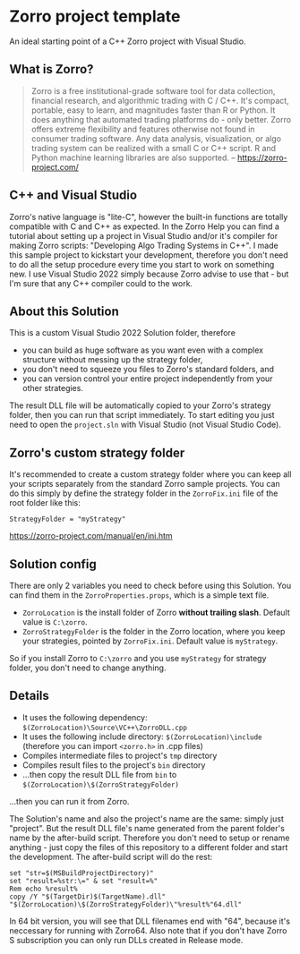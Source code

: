 
# Zorro project template
An ideal starting point of a C++ Zorro project with Visual Studio.<br />

## What is Zorro?
>Zorro is a free institutional-grade software tool for data collection, financial research, and algorithmic trading with C / C++.  It's compact, portable, easy to learn, and magnitudes faster than R or Python. It does anything that automated trading platforms do - only better. Zorro offers extreme flexibility and features otherwise not found in consumer trading software. Any data analysis, visualization, or algo trading system can be realized with a small C or C++ script. R and Python machine learning libraries are also supported. _–_ <https://zorro-project.com/>

## C++ and Visual Studio
Zorro's native language is "lite-C", however the built-in functions are totally compatible with C and C++ as expected. In the Zorro Help you can find a tutorial about setting up a project in Visual Studio and/or it's compiler for making Zorro scripts: "Developing Algo Trading Systems in C++". I made this sample project to kickstart your development, therefore you don't need to do all the setup procedure every time you start to work on something new. I use Visual Studio 2022 simply because Zorro advise to use that - but I'm sure that any C++ compiler could to the work.

## About this Solution

This is a custom Visual Studio 2022 Solution folder, therefore

* you can build as huge software as you want even with a complex structure without messing up the strategy folder,
* you don't need to squeeze you files to Zorro's standard folders, and
* you can version control your entire project independently from your other strategies.

The result DLL file will be automatically copied to your Zorro's strategy folder, then you can run that script immediately. To start editing you just need to open the `project.sln` with Visual Studio (not Visual Studio Code).

## Zorro's custom strategy folder

It's recommended to create a custom strategy folder where you can keep all your scripts separately from the standard Zorro sample projects. You can do this simply by define the strategy folder in the `ZorroFix.ini` file of the root folder like this:
```
StrategyFolder = "myStrategy"
```
<https://zorro-project.com/manual/en/ini.htm>

## Solution config

There are only 2 variables you need to check before using this Solution. You can find them in the `ZorroProperties.props`, which is a simple text file.

* `ZorroLocation` is the install folder of Zorro **without trailing slash**. Default value is `C:\zorro`.
* `ZorroStrategyFolder` is the folder in the Zorro location, where you keep your strategies, pointed by `ZorroFix.ini`. Default value is `myStrategy`.

So if you install Zorro to `C:\zorro` and you use `myStrategy` for strategy folder, you don't need to change anything.

## Details

* It uses the following dependency: `$(ZorroLocation)\Source\VC++\ZorroDLL.cpp`
* It uses the following include directory: `$(ZorroLocation)\include` (therefore you can import `<zorro.h>` in .cpp files)
* Compiles intermediate files to project's `tmp` directory
* Compiles result files to the project's `bin` directory
* ...then copy the result DLL file from `bin` to `$(ZorroLocation)\$(ZorroStrategyFolder)`

...then you can run it from Zorro.

The Solution's name and also the project's name are the same: simply just "project". But the result DLL file's name generated from the parent folder's name by the after-build script. Therefore you don't need to setup or rename anything - just copy the files of this repository to a different folder and start the development. The after-build script will do the rest:
```
set "str=$(MSBuildProjectDirectory)"
set "result=%str:\=" & set "result=%"
Rem echo %result%
copy /Y "$(TargetDir)$(TargetName).dll" "$(ZorroLocation)\$(ZorroStrategyFolder)\"%result%"64.dll"
```
In 64 bit version, you will see that DLL filenames end with "64", because it's neccessary for running with Zorro64. Also note that if you don't have Zorro S subscription you can only run DLLs created in Release mode.